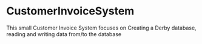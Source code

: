 # CustomerInvoiceSystem
This small Customer Invoice System focuses on Creating a Derby database, reading and writing data from/to the database
